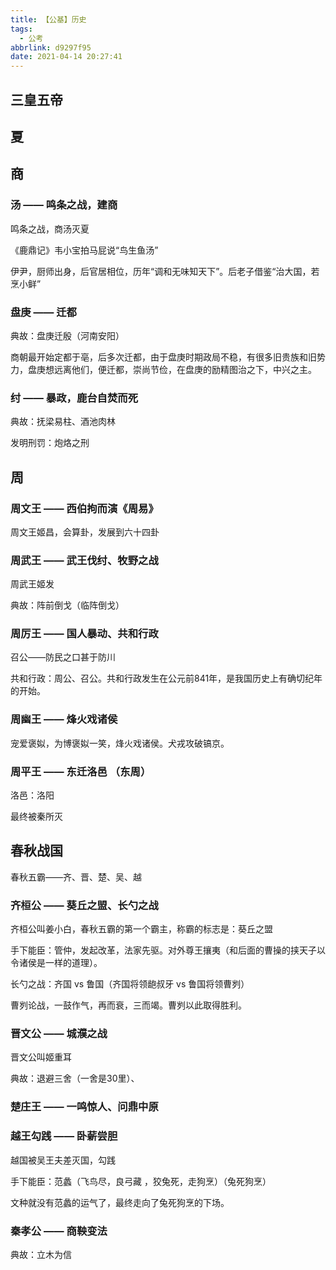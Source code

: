```yaml
---
title: 【公基】历史
tags:
  - 公考
abbrlink: d9297f95
date: 2021-04-14 20:27:41
---
```




## 三皇五帝





## 夏





## 商



### 汤 —— 鸣条之战，建商

鸣条之战，商汤灭夏

《鹿鼎记》韦小宝拍马屁说“鸟生鱼汤”

伊尹，厨师出身，后官居相位，历年“调和无味知天下”。后老子借鉴“治大国，若烹小鲜”



### 盘庚 —— 迁都

典故：盘庚迁殷（河南安阳）

商朝最开始定都于亳，后多次迁都，由于盘庚时期政局不稳，有很多旧贵族和旧势力，盘庚想远离他们，便迁都，崇尚节俭，在盘庚的励精图治之下，中兴之主。



### 纣  —— 暴政，鹿台自焚而死

典故：抚梁易柱、酒池肉林

发明刑罚：炮烙之刑





## 周

### 周文王 —— 西伯拘而演《周易》

周文王姬昌，会算卦，发展到六十四卦



### 周武王 —— 武王伐纣、牧野之战

周武王姬发

典故：阵前倒戈（临阵倒戈）



### 周厉王 —— 国人暴动、共和行政

召公——防民之口甚于防川

共和行政：周公、召公。共和行政发生在公元前841年，是我国历史上有确切纪年的开始。





### 周幽王 —— 烽火戏诸侯

宠爱褒姒，为博褒姒一笑，烽火戏诸侯。犬戎攻破镐京。





### 周平王 —— 东迁洛邑 （东周）

洛邑：洛阳

最终被秦所灭



## 春秋战国

春秋五霸——齐、晋、楚、吴、越



### 齐桓公 —— 葵丘之盟、长勺之战

齐桓公叫姜小白，春秋五霸的第一个霸主，称霸的标志是：葵丘之盟

手下能臣：管仲，发起改革，法家先驱。对外尊王攘夷（和后面的曹操的挟天子以令诸侯是一样的道理）。



长勺之战：齐国 vs 鲁国（齐国将领龅叔牙 vs 鲁国将领曹刿）

曹刿论战，一鼓作气，再而衰，三而竭。曹刿以此取得胜利。



### 晋文公 —— 城濮之战

晋文公叫姬重耳

典故：退避三舍（一舍是30里）、



### 楚庄王 —— 一鸣惊人、问鼎中原





### 越王勾践 —— 卧薪尝胆

越国被吴王夫差灭国，勾践

手下能臣：范蠡（飞鸟尽，良弓藏 ，狡兔死，走狗烹）（兔死狗烹）

文种就没有范蠡的运气了，最终走向了兔死狗烹的下场。





### 秦孝公 —— 商鞅变法

典故：立木为信



